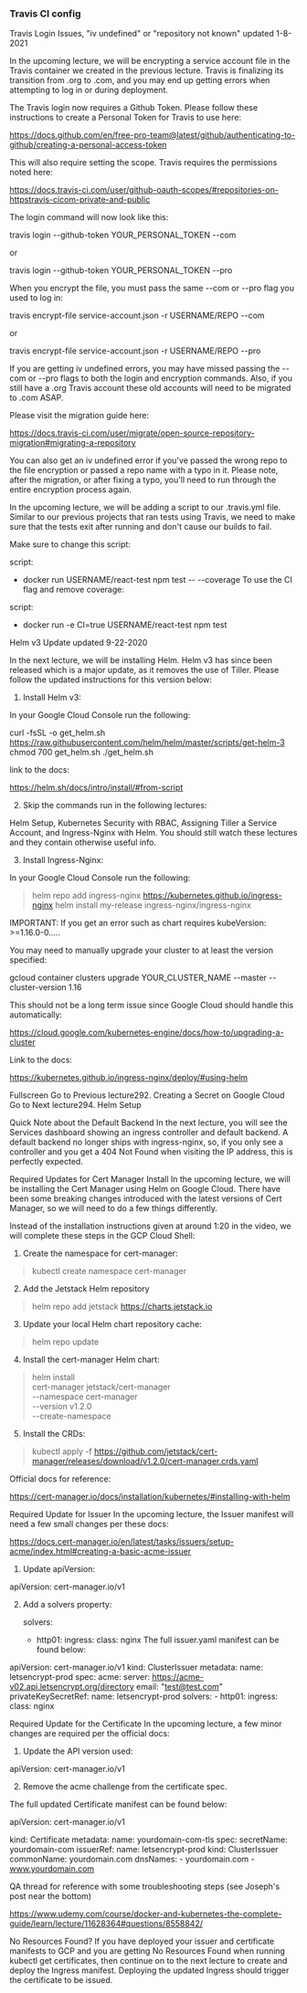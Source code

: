 ### Travis CI config

Travis Login Issues, "iv undefined" or "repository not known"
updated 1-8-2021

In the upcoming lecture, we will be encrypting a service account file in the Travis container we created in the previous lecture. Travis is finalizing its transition from .org to .com, and you may end up getting errors when attempting to log in or during deployment.

The Travis login now requires a Github Token. Please follow these instructions to create a Personal Token for Travis to use here:

https://docs.github.com/en/free-pro-team@latest/github/authenticating-to-github/creating-a-personal-access-token

This will also require setting the scope. Travis requires the permissions noted here:

https://docs.travis-ci.com/user/github-oauth-scopes/#repositories-on-httpstravis-cicom-private-and-public

The login command will now look like this:

travis login --github-token YOUR_PERSONAL_TOKEN --com

or

travis login --github-token YOUR_PERSONAL_TOKEN --pro

When you encrypt the file, you must pass the same --com or --pro flag you used to log in:

travis encrypt-file service-account.json -r USERNAME/REPO --com

or

travis encrypt-file service-account.json -r USERNAME/REPO --pro

If you are getting iv undefined errors, you may have missed passing the --com or --pro flags to both the login and encryption commands. Also, if you still have a .org Travis account these old accounts will need to be migrated to .com ASAP.

Please visit the migration guide here:

https://docs.travis-ci.com/user/migrate/open-source-repository-migration#migrating-a-repository

You can also get an iv undefined error if you've passed the wrong repo to the file encryption or passed a repo name with a typo in it. Please note, after the migration, or after fixing a typo, you'll need to run through the entire encryption process again.



In the upcoming lecture, we will be adding a script to our .travis.yml file. Similar to our previous projects that ran tests using Travis, we need to make sure that the tests exit after running and don't cause our builds to fail.

Make sure to change this script:

script:
  - docker run USERNAME/react-test npm test -- --coverage
To use the CI flag and remove coverage:

script:
  - docker run -e CI=true USERNAME/react-test npm test






Helm v3 Update
updated 9-22-2020

In the next lecture, we will be installing Helm. Helm v3 has since been released which is a major update, as it removes the use of Tiller. Please follow the updated instructions for this version below:

1. Install Helm v3:

In your Google Cloud Console run the following:

curl -fsSL -o get_helm.sh https://raw.githubusercontent.com/helm/helm/master/scripts/get-helm-3
chmod 700 get_helm.sh
./get_helm.sh
 
link to the docs:

https://helm.sh/docs/intro/install/#from-script

2. Skip the commands run in the following lectures:

Helm Setup, Kubernetes Security with RBAC, Assigning Tiller a Service Account, and Ingress-Nginx with Helm. You should still watch these lectures and they contain otherwise useful info.

3. Install Ingress-Nginx:

In your Google Cloud Console run the following:

> helm repo add ingress-nginx https://kubernetes.github.io/ingress-nginx
> helm install my-release ingress-nginx/ingress-nginx
 
IMPORTANT: If you get an error such as chart requires kubeVersion: >=1.16.0-0.....

You may need to manually upgrade your cluster to at least the version specified:

gcloud container clusters upgrade  YOUR_CLUSTER_NAME --master --cluster-version 1.16

This should not be a long term issue since Google Cloud should handle this automatically:

https://cloud.google.com/kubernetes-engine/docs/how-to/upgrading-a-cluster



Link to the docs:

https://kubernetes.github.io/ingress-nginx/deploy/#using-helm

Fullscreen
Go to Previous lecture292. Creating a Secret on Google Cloud
Go to Next lecture294. Helm Setup






Quick Note about the Default Backend
In the next lecture, you will see the Services dashboard showing an ingress controller and default backend. A default backend no longer ships with ingress-nginx, so, if you only see a controller and you get a 404 Not Found when visiting the IP address, this is perfectly expected.





Required Updates for Cert Manager Install
In the upcoming lecture, we will be installing the Cert Manager using Helm on Google Cloud. There have been some breaking changes introduced with the latest versions of Cert Manager, so we will need to do a few things differently.

Instead of the installation instructions given at around 1:20 in the video, we will complete these steps in the GCP Cloud Shell:

1. Create the namespace for cert-manager:

> kubectl create namespace cert-manager

2. Add the Jetstack Helm repository

> helm repo add jetstack https://charts.jetstack.io

3. Update your local Helm chart repository cache:

> helm repo update

4. Install the cert-manager Helm chart:

> helm install \
    cert-manager jetstack/cert-manager \
    --namespace cert-manager \
    --version v1.2.0 \
    --create-namespace
5. Install the CRDs:
> kubectl apply -f https://github.com/jetstack/cert-manager/releases/download/v1.2.0/cert-manager.crds.yaml

Official docs for reference:

https://cert-manager.io/docs/installation/kubernetes/#installing-with-helm






Required Update for Issuer
In the upcoming lecture, the Issuer manifest will need a few small changes per these docs:

https://docs.cert-manager.io/en/latest/tasks/issuers/setup-acme/index.html#creating-a-basic-acme-issuer

1. Update apiVersion:

apiVersion: cert-manager.io/v1

2. Add a solvers property:

    solvers:
      - http01:
          ingress:
            class: nginx
The full issuer.yaml manifest can be found below:

apiVersion: cert-manager.io/v1
kind: ClusterIssuer
metadata:
  name: letsencrypt-prod
spec:
  acme:
    server: https://acme-v02.api.letsencrypt.org/directory
    email: "test@test.com"
    privateKeySecretRef:
      name: letsencrypt-prod
    solvers:
      - http01:
          ingress:
            class: nginx





Required Update for the Certificate
In the upcoming lecture, a few minor changes are required per the official docs:

1. Update the API version used:

apiVersion: cert-manager.io/v1

2. Remove the acme challenge from the certificate spec.

The full updated Certificate manifest can be found below:

apiVersion: cert-manager.io/v1
 
kind: Certificate
metadata:
  name: yourdomain-com-tls
spec:
  secretName: yourdomain-com
  issuerRef:
    name: letsencrypt-prod
    kind: ClusterIssuer
  commonName: yourdomain.com
  dnsNames:
    - yourdomain.com
    - www.yourdomain.com


QA thread for reference with some troubleshooting steps (see Joseph's post near the bottom)

https://www.udemy.com/course/docker-and-kubernetes-the-complete-guide/learn/lecture/11628364#questions/8558842/







No Resources Found?
If you have deployed your issuer and certificate manifests to GCP and you are getting No Resources Found when running kubectl get certificates, then continue on to the next lecture to create and deploy the Ingress manifest. Deploying the updated Ingress should trigger the certificate to be issued.